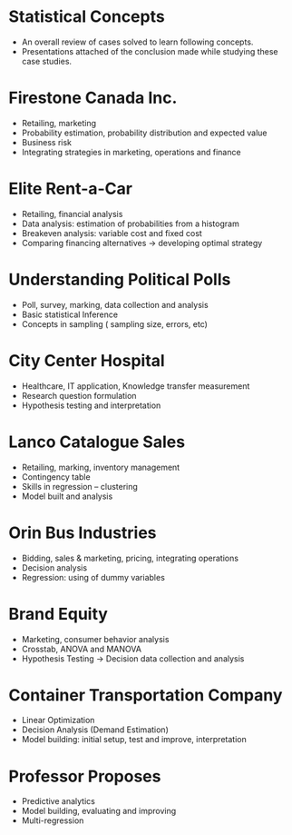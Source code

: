 
# Statistical Concepts
- An overall review of cases solved to learn following concepts.
- Presentations attached of the conclusion made while studying these case studies.

# Firestone Canada Inc.
- Retailing, marketing
- Probability estimation, probability distribution and expected value
- Business risk
- Integrating strategies in marketing, operations and finance

# Elite Rent-a-Car
- Retailing, financial analysis
- Data analysis: estimation of probabilities from a histogram
- Breakeven analysis: variable cost and fixed cost
- Comparing financing alternatives → developing optimal strategy

# Understanding Political Polls
- Poll, survey, marking, data collection and analysis
- Basic statistical Inference
- Concepts in sampling ( sampling size, errors, etc)

# City Center Hospital
- Healthcare, IT application, Knowledge transfer measurement
- Research question formulation
- Hypothesis testing and interpretation

# Lanco Catalogue Sales
- Retailing, marking, inventory management
- Contingency table
- Skills in regression – clustering
- Model built and analysis

# Orin Bus Industries
- Bidding, sales & marketing, pricing, integrating operations
- Decision analysis
- Regression: using of dummy variables

# Brand Equity
- Marketing, consumer behavior analysis
- Crosstab, ANOVA and MANOVA
- Hypothesis Testing → Decision data collection and analysis

# Container Transportation Company
- Linear Optimization
- Decision Analysis (Demand Estimation)
- Model building: initial setup, test and improve, interpretation

# Professor Proposes
- Predictive analytics
- Model building, evaluating and improving
- Multi-regression
